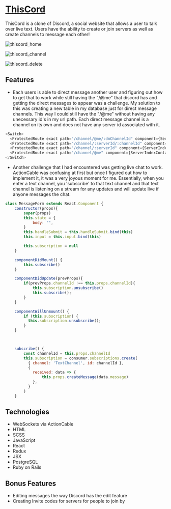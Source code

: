 # [ThisCord](https://thiscord-fs.herokuapp.com/#/)

ThisCord is a clone of Discord, a social website that allows a user to talk over live text. Users have the ability to create or join servers as well as create channels to message each other!

![thiscord_home](https://user-images.githubusercontent.com/85583728/137260451-6eee6a5a-ac3f-4cbb-a47d-c3ad2d913e75.png)

![thiscord_channel](https://user-images.githubusercontent.com/85583728/137260463-be37a0fc-5918-4b3e-9244-61adecf5fe36.png)

![thiscord_delete](https://user-images.githubusercontent.com/85583728/137260489-3038db28-88df-4096-94e4-ae5028a68fc4.png)

## Features

* Each users is able to direct message another user and figuring out how to get that to work while still having the "/@me" that discord has and getting the direct messages to appear was a challenge. My solution to this was creating a new table in my database just for direct message channels. This way I could still have the "/@me" without having any unecessary id's in my url path. Each direct message channel is a channel on its own and does not have any server id associated with it.

```js
<Switch>
  <ProtectedRoute exact path="/channel/@me/:dmChannelId" component={ServerIndexContainer}/>
  <ProtectedRoute exact path="/channel/:serverId/:channelId" component={ServerIndexContainer}/>
  <ProtectedRoute exact path="/channel/:serverId" component={ServerIndexContainer}/>
  <ProtectedRoute exact path="/channel/@me" component={ServerIndexContainer}/>
</Switch>

```

* Another challenge that I had encountered was getting live chat to work. ActionCable was confusing at first but once I figured out how to implement it, it was a very joyous moment for me. Essentially, when you enter a text channel, you 'subscribe' to that text channel and that text channel is listening on a stream for any updates and will update live if anyone messages the chat.


```js
class MessageForm extends React.Component {
    constructor(props){
        super(props)
        this.state = {
            body: "",
        }
        this.handleSubmit = this.handleSubmit.bind(this)
        this.input = this.input.bind(this)

        this.subscription = null
    }

    componentDidMount() {
        this.subscribe()
    }

    componentDidUpdate(prevProps){
        if(prevProps.channelId !== this.props.channelId){
            this.subscription.unsubscribe()
            this.subscribe();
        }
    }

    componentWillUnmount() {
        if (this.subscription) {
          this.subscription.unsubscribe();
        }
    }

 

    subscribe() {
        const channelId = this.props.channelId
        this.subscription = consumer.subscriptions.create(
          { channel: 'TextChannel', id: channelId },
          {
            received: data => {
                this.props.createMessage(data.message)
            },
          }
        )
    }


```


## Technologies
* WebSockets via ActionCable
* HTML
* SCSS
* JavaScript
* React
* Redux
* JSX
* PostgreSQL
* Ruby on Rails

## Bonus Features
* Editing messages the way Discord has the edit feature
* Creating Invite codes for servers for people to join by
